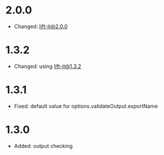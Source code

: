# 2.0.0
* Changed: lift-it@2.0.0

# 1.3.2
* Changed: using lift-it@1.3.2

# 1.3.1
* Fixed: default value for options.validateOutput.exportName

# 1.3.0
* Added: output checking
